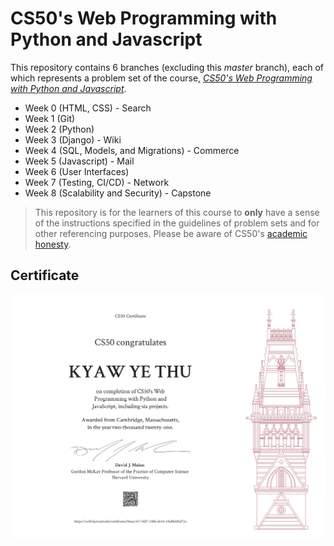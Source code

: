 # CS50's Web Programming with Python and Javascript

This repository contains 6 branches (excluding this _master_ branch), each of which represents a problem set of the course, [_CS50's Web Programming with Python and Javascript_](https://www.edx.org/course/cs50s-web-programming-with-python-and-javascript).

- Week 0 (HTML, CSS) - Search
- Week 1 (Git)
- Week 2 (Python)
- Week 3 (Django) - Wiki
- Week 4 (SQL, Models, and Migrations) - Commerce
- Week 5 (Javascript) - Mail
- Week 6 (User Interfaces)
- Week 7 (Testing, CI/CD) - Network
- Week 8 (Scalability and Security) - Capstone

> This repository is for the learners of this course to **only** have a sense of the instructions specified in the guidelines of problem sets and for other referencing purposes. Please be aware of CS50's [academic honesty](https://cs50.harvard.edu/x/2021/honesty/).

## Certificate

![CS50W_certificate](https://github.com/KyawYeThu-11/CS50W/blob/master/cs50W_certificate.jpg)
